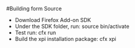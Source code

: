 #Building form Source
* Download Firefox Add-on SDK 
* Under the SDK folder, run:
   source bin/activate
* Test run:
   cfx run
* Build the xpi installation package:
   cfx xpi

